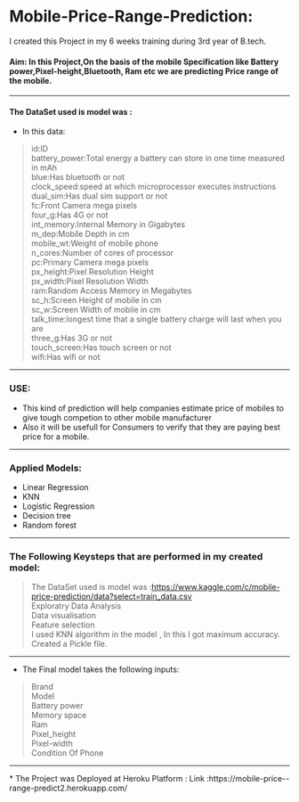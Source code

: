 # Mobile-Price-Range-Prediction:
I created this Project in my 6 weeks training during 3rd year of B.tech.

#### Aim: In this Project,On the basis of the mobile Specification like Battery power,Pixel-height,Bluetooth, Ram etc we are predicting Price range of the mobile.
<hr>

#### The DataSet used is model was :

* In this data:
>id:ID<br>
>battery_power:Total energy a battery can store in one time measured in mAh<br>
>blue:Has bluetooth or not<br>
>clock_speed:speed at which microprocessor executes instructions<br>
>dual_sim:Has dual sim support or not<br>
>fc:Front Camera mega pixels<br>
>four_g:Has 4G or not<br>
>int_memory:Internal Memory in Gigabytes<br>
>m_dep:Mobile Depth in cm<br>
>mobile_wt:Weight of mobile phone<br>
>n_cores:Number of cores of processor<br>
>pc:Primary Camera mega pixels<br>
>px_height:Pixel Resolution Height<br>
>px_width:Pixel Resolution Width<br>
>ram:Random Access Memory in Megabytes<br>
>sc_h:Screen Height of mobile in cm<br>
>sc_w:Screen Width of mobile in cm<br>
>talk_time:longest time that a single battery charge will last when you are<br>
>three_g:Has 3G or not<br>
>touch_screen:Has touch screen or not<br>
>wifi:Has wifi or not<br>

<hr>

### USE:
* This kind of prediction will help companies estimate price of mobiles to give tough competion to other mobile manufacturer
* Also it will be usefull for Consumers to verify that they are paying best price for a mobile.
<hr>

### Applied Models:
* Linear Regression
* KNN
* Logistic Regression
* Decision tree
* Random forest
<hr>

### The Following Keysteps that are performed in my created model: 
> The DataSet used is model was :https://www.kaggle.com/c/mobile-price-prediction/data?select=train_data.csv <br>
> Exploratry Data Analysis<br>
> Data visualisation<br>
> Feature  selection<br>
> I used KNN algorithm in the model , In this I got maximum accuracy.<br>
> Created a Pickle file.<br>
<hr>

* The Final model takes the following inputs:

> Brand<br>
> Model<br>
> Battery power<br>
> Memory space<br>
> Ram<br>
> Pixel_height<br>
> Pixel-width<br>
> Condition Of Phone
<hr>
* The Project was Deployed at Heroku Platform :
 Link :https://mobile-price--range-predict2.herokuapp.com/
